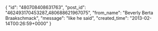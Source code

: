  {
   "id": "480708408631763",
   "post_id": "462493170453287_480688621967075",
   "from_name": "Beverly Berta Braakschmack",
   "message": "like he said",
   "created_time": "2013-02-14T00:26:59+0000"
 }
